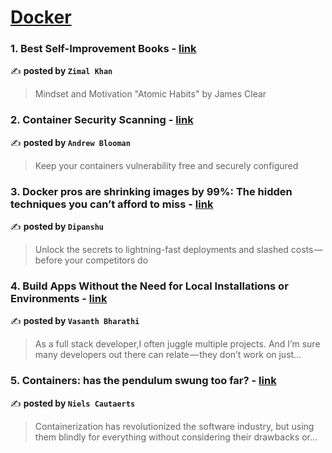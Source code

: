 
<h1><a href=https://medium.com/tag/docker/recommended target="_blank" rel="noopener noreferrer">Docker</a></h1>
<h3>1. Best Self-Improvement Books - <a href="https://medium.com/@zimalka123rr/best-self-improvement-books-cd08ab5bb80d" target="_blank" rel="noopener noreferrer">link</a></h3>

✍️ **posted by `Zimal Khan`**

<blockquote>Mindset and Motivation
"Atomic Habits" by James Clear</blockquote>

<h3>2. Container Security Scanning - <a href="https://medium.com/itnext/container-security-scanning-f16b438db58d" target="_blank" rel="noopener noreferrer">link</a></h3>

✍️ **posted by `Andrew Blooman`**

<blockquote>Keep your containers vulnerability free and securely configured</blockquote>

<h3>3. Docker pros are shrinking images by 99%: The hidden techniques you can’t afford to miss - <a href="https://medium.com/aws-in-plain-english/docker-pros-are-shrinking-images-by-99-the-hidden-techniques-you-cant-afford-to-miss-a70ee26b4cbf" target="_blank" rel="noopener noreferrer">link</a></h3>

✍️ **posted by `Dipanshu ‎`**

<blockquote>Unlock the secrets to lightning-fast deployments and slashed costs — before your competitors do</blockquote>

<h3>4. Build Apps Without the Need for Local Installations or Environments - <a href="https://medium.com/@vasanthbharathi07/build-apps-without-the-need-for-local-installations-or-environments-a1b38740a0a9" target="_blank" rel="noopener noreferrer">link</a></h3>

✍️ **posted by `Vasanth Bharathi`**

<blockquote>As a full stack developer,I often juggle multiple projects. And I’m sure many developers out there can relate — they don’t work on just…</blockquote>

<h3>5. Containers: has the pendulum swung too far? - <a href="https://medium.com/itnext/containers-has-the-pendulum-swung-too-far-208ad02a6b42" target="_blank" rel="noopener noreferrer">link</a></h3>

✍️ **posted by `Niels Cautaerts`**

<blockquote>Containerization has revolutionized the software industry, but using them blindly for everything without considering their drawbacks or…</blockquote>

